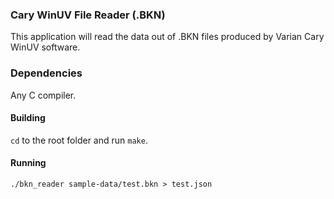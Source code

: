 ### Cary WinUV File Reader (.BKN)

This application will read the data out of .BKN files produced by Varian Cary WinUV software. 

### Dependencies
Any C compiler.

#### Building
`cd` to the root folder and run `make`.

#### Running
```
./bkn_reader sample-data/test.bkn > test.json
```